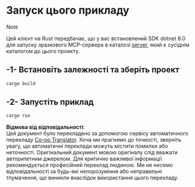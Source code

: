 <!--
CO_OP_TRANSLATOR_METADATA:
{
  "original_hash": "e3813a6ea19657d0cff0c2d1a1ffd324",
  "translation_date": "2025-08-18T19:07:39+00:00",
  "source_file": "03-GettingStarted/02-client/solution/rust/README.md",
  "language_code": "uk"
}
-->
# Запуск цього прикладу

> [!NOTE]
> Цей клієнт на Rust передбачає, що у вас встановлений SDK dotnet 8.0 для запуску зразкового MCP-сервера в каталозі [server](../../../../../../03-GettingStarted/02-client/solution/server), який є сусіднім каталогом до цього проекту.

## -1- Встановіть залежності та зберіть проект

```bash
cargo build
```

## -2- Запустіть приклад

```bash
cargo run
```

**Відмова від відповідальності**:  
Цей документ було перекладено за допомогою сервісу автоматичного перекладу [Co-op Translator](https://github.com/Azure/co-op-translator). Хоча ми прагнемо до точності, зверніть увагу, що автоматичні переклади можуть містити помилки або неточності. Оригінальний документ мовою оригіналу слід вважати авторитетним джерелом. Для критично важливої інформації рекомендується професійний переклад людиною. Ми не несемо відповідальності за будь-які непорозуміння або неправильні тлумачення, що виникли внаслідок використання цього перекладу.